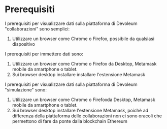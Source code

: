 # Prerequisiti

I prerequisiti per visualizzare dati sulla piattaforma di Devoleum "collaborazioni" sono semplici:

1. Utilizzare un browser come Chrome o Firefox, possibile da qualsiasi dispositivo

I prerequisiti per immettere dati sono:

1. Utilizzare un browser come Chrome o Firefox da Desktop, Metamask mobile da smartphone o tablet.
2.  Sui browser desktop installare installare l'estensione Metamask

I prerequisiti per visualizzare dati sulla piattaforma di Devoleum "simulazione" sono:

1. Utilizzare un browser come Chrome o Firefoxda Desktop, Metamask mobile da smartphone o tablet.
2. Sui browser desktop installare l'estensione Metamask, poichè ad differenza della piattaforma delle collaborazioni non ci sono oracoli che permettono di fare da ponte dalla blockchain Ethereum 